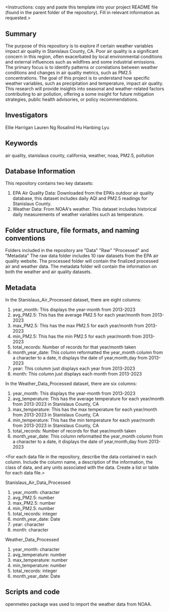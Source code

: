 # <Repository Title>
<Instructions: copy and paste this template into your project README file (found in the parent folder of the repository). Fill in relevant information as requested.>

## Summary
The purpose of this repository is to explore if certain weather variables impact air quality in Stanislaus County, CA. Poor air quality is a significant concern in this region, often exacerbated by local environmental 
conditions and external influences such as wildfires and some industrial emissions. The primary focus is to identify patterns or correlations between weather conditions and changes in air quality metrics, such as PM2.5 concentrations. The goal of this project is to understand how specific weather variables, such as precipitation and temperature, impact air quality. This research will provide insights into 
seasonal and weather-related factors contributing to air pollution, offering a some insight for future mitigation strategies, public health advisories, or policy recommendations.

## Investigators

Ellie Harrigan
Lauren Ng
Rosalind Hu
Hanbing Lyu

## Keywords

air quality, stanislaus county, california, weather, noaa, PM2.5, pollution

## Database Information
This repository contains two key datasets:
1. EPA Air Quality Data: Downloaded from the EPA’s outdoor air quality database, this dataset includes daily AQI and PM2.5 readings for Stanislaus County.
2. Weather Data: From NOAA's weather. This dataset includes historical daily measurements of weather variables such as temperature.


## Folder structure, file formats, and naming conventions 
Folders included in the repository are "Data" "Raw" "Processed" and "Metadata" The raw data folder includes 10 raw datasets from the EPA air quality website. The processed folder will contain the finalized 
processed air and weather data. The metadata folder will contain the information on both the weather and air quality datasets. 

## Metadata
In the Stanislaus_Air_Processed dataset, there are eight columns: 
1) year_month: This displays the year-month from 2013-2023
2) avg_PM2.5: This has the average PM2.5 for each year/month from 2013-2023
3) max_PM2.5: This has the max PM2.5 for each year/month from 2013-2023
4) min_PM2.5: This has the min PM2.5 for each year/month from 2013-2023
5) total_records: Number of records for that year/month taken
6) month_year_date: This column reformatted the year_month column from a character to a date, it displays the date of year,month,day from 2013-2023
7) year: This columm just displays each year from 2013-2023
8) month: This column just displays each month from 2013-2023

In the Weather_Data_Processed dataset, there are six columns:
1) year_month: This displays the year-month from 2013-2023
2) avg_temperature: This has the average temperature for each year/month from 2013-2023 in Stanislaus County, CA
3) max_temperature: This has the max temperature for each year/month from 2013-2023 in Stanislaus County, CA
4) min_temperature: This has the min temperature for each year/month from 2013-2023 in Stanislaus County, CA
5) total_records: Number of records for that year/month taken
6) month_year_date: This column reformatted the year_month column from a character to a date, it displays the date of year,month,day from 2013-2023

<For each data file in the repository, describe the data contained in each column. Include the column name, a description of the information, the class of data, and any units associated with the data. Create a list or table for each data file.> 

Stanislaus_Air_Data_Processed
1) year_month: character
2) avg_PM2.5: number
3) max_PM2.5: number
4) min_PM2.5: number
5) total_records: integer
6) month_year_date: Date
7) year: character
8) month: character

Weather_Data_Processed
1) year_month: character
2) avg_temperature: number
3) max_temperature: number
4) min_temperature: number
5) total_records: integer
6) month_year_date: Date

## Scripts and code

openmeteo package was used to import the weather data from NOAA. 
